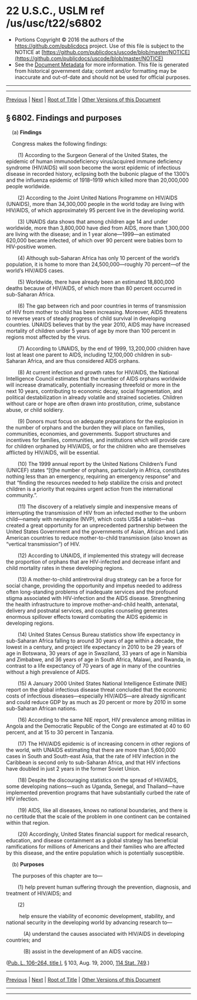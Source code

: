 ---
---

# 22 U.S.C., USLM ref /us/usc/t22/s6802

* Portions Copyright © 2016 the authors of the https://github.com/publicdocs project.
  Use of this file is subject to the NOTICE at [https://github.com/publicdocs/uscode/blob/master/NOTICE](https://github.com/publicdocs/uscode/blob/master/NOTICE)
* See the [Document Metadata](././../../../..//README.md) for more information.
  This file is generated from historical government data; content and/or formatting may be inaccurate and out-of-date and should not be used for official purposes.

----------
----------

[Previous](./../../../..//us/usc/t22/ch76/m__us_usc_t22_s6801.md) | [Next](./../../../..//us/usc/t22/ch76/schI/m__us_usc_t22_ch76_schI.md) | [Root of Title](./../../../../) | [Other Versions of this Document](https://publicdocs.github.io/go/links?ns=uslm&ref=%2Fus%2Fusc%2Ft22%2Fs6802)

## § 6802. Findings and purposes

    (a) __Findings__ 

    Congress makes the following findings:

        (1) According to the Surgeon General of the United States, the epidemic of human immunodeficiency virus/acquired immune deficiency syndrome (HIV/AIDS) will soon become the worst epidemic of infectious disease in recorded history, eclipsing both the bubonic plague of the 1300’s and the influenza epidemic of 1918–1919 which killed more than 20,000,000 people worldwide.

        (2) According to the Joint United Nations Programme on HIV/AIDS (UNAIDS), more than 34,300,000 people in the world today are living with HIV/AIDS, of which approximately 95 percent live in the developing world.

        (3) UNAIDS data shows that among children age 14 and under worldwide, more than 3,800,000 have died from AIDS, more than 1,300,000 are living with the disease; and in 1 year alone—1999—an estimated 620,000 became infected, of which over 90 percent were babies born to HIV-positive women.

        (4) Although sub-Saharan Africa has only 10 percent of the world’s population, it is home to more than 24,500,000—roughly 70 percent—of the world’s HIV/AIDS cases.

        (5) Worldwide, there have already been an estimated 18,800,000 deaths because of HIV/AIDS, of which more than 80 percent occurred in sub-Saharan Africa.

        (6) The gap between rich and poor countries in terms of transmission of HIV from mother to child has been increasing. Moreover, AIDS threatens to reverse years of steady progress of child survival in developing countries. UNAIDS believes that by the year 2010, AIDS may have increased mortality of children under 5 years of age by more than 100 percent in regions most affected by the virus.

        (7) According to UNAIDS, by the end of 1999, 13,200,000 children have lost at least one parent to AIDS, including 12,100,000 children in sub-Saharan Africa, and are thus considered AIDS orphans.

        (8) At current infection and growth rates for HIV/AIDS, the National Intelligence Council estimates that the number of AIDS orphans worldwide will increase dramatically, potentially increasing threefold or more in the next 10 years, contributing to economic decay, social fragmentation, and political destabilization in already volatile and strained societies. Children without care or hope are often drawn into prostitution, crime, substance abuse, or child soldiery.

        (9) Donors must focus on adequate preparations for the explosion in the number of orphans and the burden they will place on families, communities, economies, and governments. Support structures and incentives for families, communities, and institutions which will provide care for children orphaned by HIV/AIDS, or for the children who are themselves afflicted by HIV/AIDS, will be essential.

        (10) The 1999 annual report by the United Nations Children’s Fund (UNICEF) states “\[t\]he number of orphans, particularly in Africa, constitutes nothing less than an emergency, requiring an emergency response” and that “finding the resources needed to help stabilize the crisis and protect children is a priority that requires urgent action from the international community.”.

        (11) The discovery of a relatively simple and inexpensive means of interrupting the transmission of HIV from an infected mother to the unborn child—namely with nevirapine (NVP), which costs US$4 a tablet—has created a great opportunity for an unprecedented partnership between the United States Government and the governments of Asian, African and Latin American countries to reduce mother-to-child transmission (also known as “vertical transmission”) of HIV.

        (12) According to UNAIDS, if implemented this strategy will decrease the proportion of orphans that are HIV-infected and decrease infant and child mortality rates in these developing regions.

        (13) A mother-to-child antiretroviral drug strategy can be a force for social change, providing the opportunity and impetus needed to address often long-standing problems of inadequate services and the profound stigma associated with HIV-infection and the AIDS disease. Strengthening the health infrastructure to improve mother-and-child health, antenatal, delivery and postnatal services, and couples counseling generates enormous spillover effects toward combating the AIDS epidemic in developing regions.

        (14) United States Census Bureau statistics show life expectancy in sub-Saharan Africa falling to around 30 years of age within a decade, the lowest in a century, and project life expectancy in 2010 to be 29 years of age in Botswana, 30 years of age in Swaziland, 33 years of age in Namibia and Zimbabwe, and 36 years of age in South Africa, Malawi, and Rwanda, in contrast to a life expectancy of 70 years of age in many of the countries without a high prevalence of AIDS.

        (15) A January 2000 United States National Intelligence Estimate (NIE) report on the global infectious disease threat concluded that the economic costs of infectious diseases—especially HIV/AIDS—are already significant and could reduce GDP by as much as 20 percent or more by 2010 in some sub-Saharan African nations.

        (16) According to the same NIE report, HIV prevalence among militias in Angola and the Democratic Republic of the Congo are estimated at 40 to 60 percent, and at 15 to 30 percent in Tanzania.

        (17) The HIV/AIDS epidemic is of increasing concern in other regions of the world, with UNAIDS estimating that there are more than 5,600,000 cases in South and South-east Asia, that the rate of HIV infection in the Caribbean is second only to sub-Saharan Africa, and that HIV infections have doubled in just 2 years in the former Soviet Union.

        (18) Despite the discouraging statistics on the spread of HIV/AIDS, some developing nations—such as Uganda, Senegal, and Thailand—have implemented prevention programs that have substantially curbed the rate of HIV infection.

        (19) AIDS, like all diseases, knows no national boundaries, and there is no certitude that the scale of the problem in one continent can be contained within that region.

        (20) Accordingly, United States financial support for medical research, education, and disease containment as a global strategy has beneficial ramifications for millions of Americans and their families who are affected by this disease, and the entire population which is potentially susceptible.

    (b) __Purposes__ 

    The purposes of this chapter are to—

        (1) help prevent human suffering through the prevention, diagnosis, and treatment of HIV/AIDS; and

        (2)

         help ensure the viability of economic development, stability, and national security in the developing world by advancing research to—

            (A) understand the causes associated with HIV/AIDS in developing countries; and

            (B) assist in the development of an AIDS vaccine.

([Pub. L. 106–264, title I][/us/pl/106/264/tI], § 103, Aug. 19, 2000, [114 Stat. 749][/us/stat/114/749].)

----------

[Previous](./../../../..//us/usc/t22/ch76/m__us_usc_t22_s6801.md) | [Next](./../../../..//us/usc/t22/ch76/schI/m__us_usc_t22_ch76_schI.md) | [Root of Title](./../../../../) | [Other Versions of this Document](https://publicdocs.github.io/go/links?ns=uslm&ref=%2Fus%2Fusc%2Ft22%2Fs6802)

----------
----------

[/us/pl/106/264/tI]: https://publicdocs.github.io/go/links?ns=uslm&ref=%2Fus%2Fpl%2F106%2F264%2FtI
[/us/stat/114/749]: https://publicdocs.github.io/go/links?ns=uslm&ref=%2Fus%2Fstat%2F114%2F749


